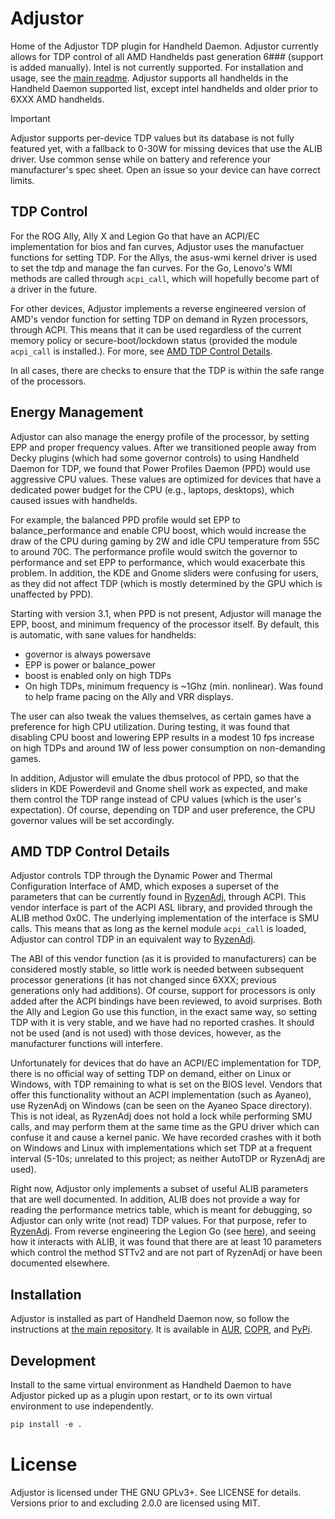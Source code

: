 # Adjustor
Home of the Adjustor TDP plugin for Handheld Daemon.
Adjustor currently allows for TDP control of all AMD Handhelds past generation
6### (support is added manually).
Intel is not currently supported.
For installation and usage, see the [main readme](https://github.com/hhd-dev/hhd).
Adjustor supports all handhelds in the Handheld Daemon supported list,
except intel handhelds and older prior to 6XXX AMD handhelds.

> [!IMPORTANT]
> Adjustor supports per-device TDP values but its database is not fully featured
> yet, with a fallback to 0-30W for missing devices
> that use the ALIB driver. Use common sense while on battery and reference
> your manufacturer's spec sheet. Open an issue so your device can have correct
> limits.

## TDP Control
For the ROG Ally, Ally X and Legion Go that have an ACPI/EC implementation for 
bios and fan curves,
Adjustor uses the manufactuer functions for setting TDP.
For the Allys, the asus-wmi kernel driver is used to set the tdp and manage the
fan curves.
For the Go, Lenovo's WMI methods are called through `acpi_call`, which will hopefully
become part of a driver in the future.

For other devices, Adjustor implements a reverse engineered version of AMD's 
vendor function for setting TDP on demand in Ryzen processors, through ACPI.
This means that it can be used regardless of the current memory policy
or secure-boot/lockdown status (provided the module `acpi_call` is installed.).
For more, see [AMD TDP Control Details](#amd-tdp).

In all cases, there are checks to ensure that the TDP is within the safe range
of the processors.

## Energy Management
Adjustor can also manage the energy profile of the processor, by setting EPP
and proper frequency values.
After we transitioned people away from Decky plugins (which had some governor controls)
to using Handheld Daemon for TDP, we found that Power Profiles Daemon (PPD) 
would use aggressive CPU values.
These values are optimized for devices that have a dedicated power budget for the CPU
(e.g., laptops, desktops), which caused issues with handhelds.

For example, the balanced PPD profile would set EPP to balance_performance and
enable CPU boost, which would increase the draw of the CPU during gaming by 2W
and idle CPU temperature from 55C to around 70C.
The performance profile would switch the governor to performance and set EPP to 
performance, which would exacerbate this problem.
In addition, the KDE and Gnome sliders were confusing for users, as they did not
affect TDP (which is mostly determined by the GPU which is unaffected by PPD).

Starting with version 3.1, when PPD is not present, Adjustor will manage the
EPP, boost, and minimum frequency of the processor itself.
By default, this is automatic, with sane values for handhelds: 
 - governor is always powersave
 - EPP is power or balance_power
 - boost is enabled only on high TDPs
 - On high TDPs, minimum frequency is ~1Ghz (min. nonlinear). Was found to help frame
    pacing on the Ally and VRR displays.

The user can also tweak the values themselves, as certain games have a preference
for high CPU utilization.
During testing, it was found that disabling CPU boost and lowering EPP results
in a modest 10 fps increase on high TDPs and around 1W of less power consumption 
on non-demanding games.

In addition, Adjustor will emulate the dbus protocol of PPD, so that the sliders in
KDE Powerdevil and Gnome shell work as expected, and make them control the
TDP range instead of CPU values (which is the user's expectation).
Of course, depending on TDP and user preference, the CPU governor values will be set
accordingly.

## AMD TDP Control Details<a name="amd-tdp"></a>
Adjustor controls TDP through the Dynamic Power and Thermal Configuration Interface
of AMD, which exposes a superset of the parameters that can be currently found in 
[RyzenAdj](https://github.dev/FlyGoat/RyzenAdj/), through ACPI.
This vendor interface is part of the ACPI ASL library, and provided through the
ALIB method 0x0C.
The underlying implementation of the interface is SMU calls.
This means that as long as the kernel module `acpi_call` is loaded, Adjustor
can control TDP in an equivalent way to [RyzenAdj](https://github.dev/FlyGoat/RyzenAdj/).

The ABI of this vendor function (as it is provided to manufacturers) can be 
considered mostly stable, so little work is needed between subsequent 
processor generations (it has not changed since 6XXX; previous
generations only had additions).
Of course, support for processors is only added after the ACPI bindings have
been reviewed, to avoid surprises.
Both the Ally and Legion Go use this function, in the exact same way, so setting
TDP with it is very stable, and we have had no reported crashes.
It should not be used (and is not used) with those devices, however, as the 
manufacturer functions will interfere.

Unfortunately for devices that do have an ACPI/EC implementation for TDP, there
is no official way of setting TDP on demand, either on Linux or Windows, with
TDP remaining to what is set on the BIOS level.
Vendors that offer this functionality without an ACPI implementation
(such as Ayaneo), use RyzenAdj on Windows (can be seen on the Ayaneo Space directory).
This is not ideal, as RyzenAdj does not hold a lock while performing
SMU calls, and may perform them at the same time as the GPU driver which can
confuse it and cause a kernel panic.
We have recorded crashes with it both on Windows and Linux with implementations 
which set TDP at a frequent interval (5-10s; unrelated
to this project; as neither AutoTDP or RyzenAdj are used).

Right now, Adjustor only implements a subset of useful ALIB parameters that are
well documented.
In addition, ALIB does not provide a way for reading the performance metrics table,
which is meant for debugging, so Adjustor can only write (not read) TDP values.
For that purpose, refer to [RyzenAdj](https://github.dev/FlyGoat/RyzenAdj/).
From reverse engineering the Legion Go (see [here](./alib.md)), and seeing how it
interacts with ALIB, it was found that there are at least 10 parameters which control
the method STTv2 and are not part of RyzenAdj or have been documented elsewhere.

## Installation
Adjustor is installed as part of Handheld Daemon now, so follow the instructions
at [the main repository](https://github.com/hhd-dev/hhd#installation-instructions).
It is available in [AUR](https://aur.archlinux.org/packages/adjustor), 
[COPR](https://copr.fedorainfracloud.org/coprs/hhd-dev/hhd/package/adjustor/), 
and [PyPi](https://github.com/hhd-dev/adjustor/issues).

## Development
Install to the same virtual environment as Handheld Daemon to have Adjustor picked up
as a plugin upon restart, or to its own virtual environment to use independently.
```python
pip install -e .
```

# License
Adjustor is licensed under THE GNU GPLv3+. See LICENSE for details.
Versions prior to and excluding 2.0.0 are licensed using MIT.